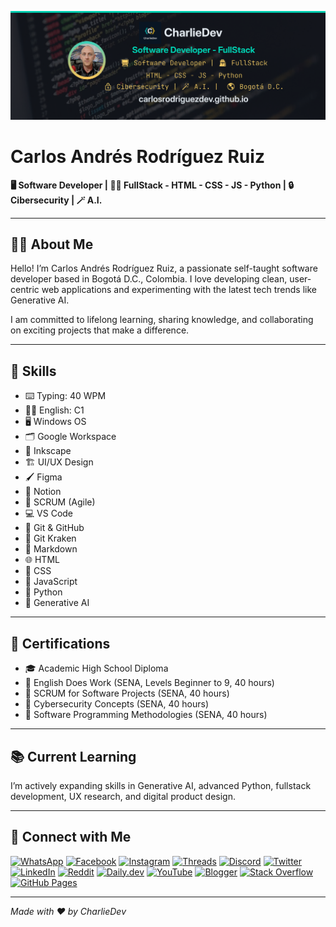<!-- Profile Banner & Photo -->
![Banner](/assets/main-banner.png)

# Carlos Andrés Rodríguez Ruiz
**🖥️ Software Developer | 🕵🏻 FullStack - HTML - CSS - JS - Python | 🔒 Cibersecurity | 🪄 A.I.**

---

## 👨‍💻 **About Me**
Hello! I’m Carlos Andrés Rodríguez Ruiz, a passionate self-taught software developer based in Bogotá D.C., Colombia. I love developing clean, user-centric web applications and experimenting with the latest tech trends like Generative AI.

I am committed to lifelong learning, sharing knowledge, and collaborating on exciting projects that make a difference.

---

## 🚀 **Skills**

- ⌨️ Typing: 40 WPM
- 🧑‍🏫 English: C1
- 🖥️ Windows OS
- 🗂️ Google Workspace
- 🎨 Inkscape
- 🏗️ UI/UX Design
- 🖌️ Figma
- 🧠 Notion
- 🏃 SCRUM (Agile)
- 💻 VS Code
- 🔗 Git & GitHub
- 🦑 Git Kraken
- 📝 Markdown
- 🌐 HTML
- 🎨 CSS
- 📜 JavaScript
- 🐍 Python
- 🤖 Generative AI

---

## 📑 **Certifications**
- 🎓 Academic High School Diploma
- 🏅 English Does Work (SENA, Levels Beginner to 9, 40 hours)
- 🏅 SCRUM for Software Projects (SENA, 40 hours)
- 🏅 Cybersecurity Concepts (SENA, 40 hours)
- 🏅 Software Programming Methodologies (SENA, 40 hours)

---

## 📚 **Current Learning**
I’m actively expanding skills in Generative AI, advanced Python, fullstack development, UX research, and digital product design.

---

## 🔗 **Connect with Me**

[![WhatsApp](https://img.shields.io/badge/WhatsApp-Chat-25D366?style=for-the-badge&logo=whatsapp&logoColor=white)](https://wa.me/573113583866)
[![Facebook](https://img.shields.io/badge/Facebook-carlosrodriguezdev-1877F2?style=for-the-badge&logo=facebook&logoColor=white)](https://www.facebook.com/carlosrodriguezdev)
[![Instagram](https://img.shields.io/badge/Instagram-charlierodriguez.dev-E4405F?style=for-the-badge&logo=instagram&logoColor=white)](https://instagram.com/charlierodriguez.dev)
[![Threads](https://img.shields.io/badge/Threads-charlierodriguez.dev-000000?style=for-the-badge&logo=threads&logoColor=white)](https://threads.net/@charlierodriguez.dev)
[![Discord](https://img.shields.io/badge/Discord-carlosrodriguez.dev-5865F2?style=for-the-badge&logo=discord&logoColor=white)](https://discord.gg/PcdzXcFcPk)
[![Twitter](https://img.shields.io/badge/X-charliedev40-1DA1F2?style=for-the-badge&logo=twitter&logoColor=white)](https://twitter.com/charliedev40)
[![LinkedIn](https://img.shields.io/badge/LinkedIn-carlosrodriguezdev-0A66C2?style=for-the-badge&logo=linkedin&logoColor=white)](https://linkedin.com/in/carlosrodriguezdev)
[![Reddit](https://img.shields.io/badge/Reddit-charliedev40-FF4500?style=for-the-badge&logo=reddit&logoColor=white)](https://reddit.com/user/charliedev40)
[![Daily.dev](https://img.shields.io/badge/Daily.dev-charliedev40-191A23?style=for-the-badge&logo=data:image/svg+xml;base64,PHN2ZyB4bWxucz0i...YOUR_SVG...&logoColor=white)](https://app.daily.dev/charliedev40)
[![YouTube](https://img.shields.io/badge/YouTube-CharlieFullstack-FF0000?style=for-the-badge&logo=youtube&logoColor=white)](https://youtube.com/@CharlieFullstack)
[![Blogger](https://img.shields.io/badge/Blogger-CharlieDev_Fullstack_Lab-FF5722?style=for-the-badge&logo=blogger&logoColor=white)](https://charliedevfullstacklab.blogspot.com)
[![Stack Overflow](https://img.shields.io/badge/Stack_Overflow-CharlieDev-F58025?style=for-the-badge&logo=stackoverflow&logoColor=white)](https://stackoverflow.com/users/31498073/charliedev)
[![GitHub Pages](https://img.shields.io/badge/Portfolio-carlosrodriguezdev.github.io-181717?style=for-the-badge&logo=github&logoColor=white)](https://carlosrodriguezdev.github.io/)

---

*Made with ❤️ by CharlieDev*